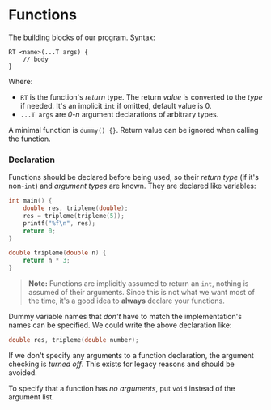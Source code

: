 # Functions

The building blocks of our program. Syntax:

```
RT <name>(...T args) {
    // body
}
```

Where:

* `RT` is the function's *return* type. The return *value* is converted to the *type* if needed. It's an implicit `int` if omitted, default value is 0.
* `...T args` are *0-n* argument declarations of arbitrary types.

A minimal function is `dummy() {}`. Return value can be ignored when calling the function.

### Declaration

Functions should be declared before being used, so their *return type* (if it's non-`int`) and *argument types* are known. They are declared like variables:

```c
int main() {
    double res, tripleme(double);
    res = tripleme(tripleme(5));
    printf("%f\n", res);
    return 0;
}

double tripleme(double n) {
    return n * 3;
}
```

> **Note:** Functions are implicitly assumed to return an `int`, nothing is assumed of their arguments. Since this is not what we want most of the time, it's a good idea to **always** declare your functions.

Dummy variable names that *don't* have to match the implementation's names can be specified. We could write the above declaration like:

```c
double res, tripleme(double number);
```

If we don't specify any arguments to a function declaration, the argument checking is *turned off*. This exists for legacy reasons and should be avoided.

To specify that a function has *no arguments*, put `void` instead of the argument list.
